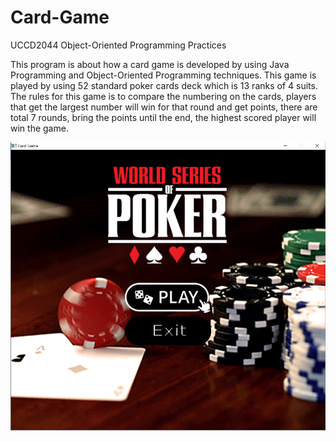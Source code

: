 # Card-Game
UCCD2044 Object-Oriented Programming Practices

This program is about how a card game is developed by using Java Programming and Object-Oriented Programming techniques. This game is played by using 52 standard poker cards deck which is 13 ranks of 4 suits. The rules for this game is to compare the numbering on the cards, players that get the largest number will win for that round and get points, there are total 7 rounds, bring the points until the end, the highest scored player will win the game.  

![](Image/home.png)

